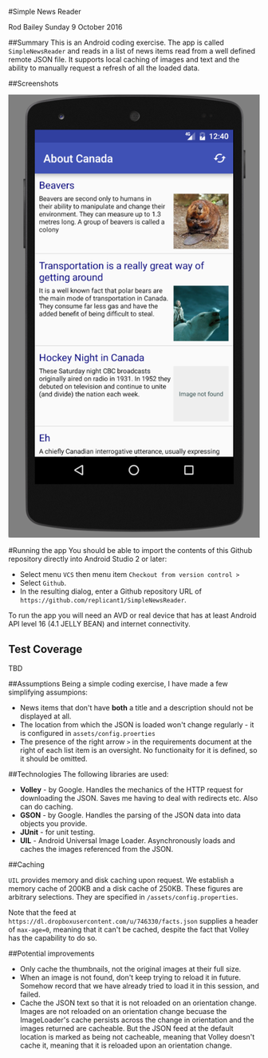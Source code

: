 #Simple News Reader

Rod Bailey
Sunday 9 October 2016

##Summary
This is an Android coding exercise. The app is called `SimpleNewsReader` and reads in a list of news items read from a well defined remote JSON file. It supports local caching of images and text and the ability to manually request a refresh of all the loaded data.

##Screenshots

![Portrait](/snr_screenshot_portrait.png)

#Running the app
You should be able to import the contents of this Github repository directly into Android Studio 2 or later:

- Select menu `VCS` then menu item `Checkout from version control >` 
- Select `Github`. 
- In the resulting dialog, enter a Github repository URL of `https://github.com/replicant1/SimpleNewsReader`.

To run the app you will need an AVD or real device that has at least Android API level 16 (4.1 JELLY BEAN) and internet connectivity.


## Test Coverage

TBD

##Assumptions
Being a simple coding exercise, I have made a few simplifying assumpions:

- News items that don't have **both** a title and a description should not be displayed at all.
- The location from which the JSON is loaded won't change regularly - it is configured in `assets/config.proerties`
- The presence of the right arrow `>` in the requirements document at the right of each list item is an oversight. No functionaity for it is defined, so it should be omitted.

##Technologies
The following libraries are used:

- **Volley** - by Google. Handles the mechanics of the HTTP request for downloading the JSON. Saves me having to deal with redirects etc. Also can do caching.
- **GSON** - by Google. Handles the parsing of the JSON data into data objects you provide.
- **JUnit** - for unit testing.
- **UIL** - Android Universal Image Loader. Asynchronously loads and caches the images referenced from the JSON.

##Caching

`UIL` provides memory and disk caching upon request. We establish a memory cache of 200KB and a disk cache of 250KB. These figures are arbitrary selections. They are specified in `/assets/config.properties`. 

Note that the feed at `https://dl.dropboxusercontent.com/u/746330/facts.json` supplies a header of `max-age=0`, meaning that it can't be cached, despite the fact that Volley has the capability to do so.

##Potential improvements

- Only cache the thumbnails, not the original images at their full size.
- When an image is not found, don't keep trying to reload it in future. Somehow record that we have already tried to load it in this session, and failed.
- Cache the JSON text so that it is not reloaded on an orientation change. Images are not reloaded on an orientation change becuase the ImageLoader's cache persists across the change in orientation and the images returned are cacheable. But the JSON feed at the default location is marked as being not cacheable, meaning that Volley doesn't cache it, meaning that it is reloaded upon an orientation change.